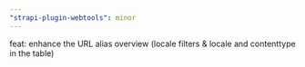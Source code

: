 ```yaml
---
"strapi-plugin-webtools": minor
---
```


feat: enhance the URL alias overview (locale filters & locale and contenttype in the table)
